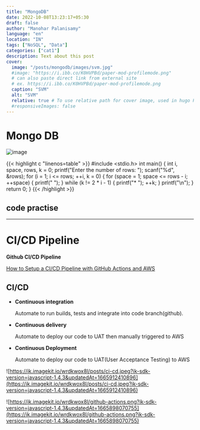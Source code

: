 ```yaml
---
title: "MongoDB"
date: 2022-10-08T13:23:17+05:30
draft: false
author: "Manohar Palanisamy"
language: "en"
location: "IN"
tags: ["NoSQL", "Data"]
categories: ["cat1"]
description: Text about this post
cover:
  image: "/posts/mongodb/images/svm.jpg"
  #image: "https://i.ibb.co/K0HVPBd/paper-mod-profilemode.png"
  # can also paste direct link from external site
  # ex. https://i.ibb.co/K0HVPBd/paper-mod-profilemode.png
  caption: "SVM"
  alt: "SVM"
  relative: true # To use relative path for cover image, used in hugo Page-bundles
  #responsiveImages: false
---
```


# Mongo DB


![image](/posts/mongodb/images/svm.jpg#center)

<!-- {{< figure src="/posts/mongodb/images/svm.jpg" title="Steve Francia" >}} -->


{{< highlight c "linenos=table" >}}
#include <stdio.h>
int main() {
   int i, space, rows, k = 0;
   printf("Enter the number of rows: ");
   scanf("%d", &rows);
   for (i = 1; i <= rows; ++i, k = 0) {
      for (space = 1; space <= rows - i; ++space) {
         printf("  ");
      }
      while (k != 2 * i - 1) {
         printf("* ");
         ++k;
      }
      printf("\n");
   }
   return 0;
}
{{< /highlight >}}

## code practise

---

# CI/CD Pipeline

**Github CI/CD Pipeline**

[How to Setup a CI/CD Pipeline with GitHub Actions and AWS](https://www.freecodecamp.org/news/how-to-setup-a-ci-cd-pipeline-with-github-actions-and-aws/)

## CI/CD

- **Continuous integration**

  Automate to run builds, tests and integrate into code branch(github).

- **Continuous delivery**

  Automate to deploy our code to UAT then manually triggered to AWS

- **Continuous Deployment**

  Automate to deploy our code to UAT(User Acceptance Testing) to AWS

![https://ik.imagekit.io/wrdkwox8l/posts/ci-cd.jpeg?ik-sdk-version=javascript-1.4.3&updatedAt=1665912410896](https://ik.imagekit.io/wrdkwox8l/posts/ci-cd.jpeg?ik-sdk-version=javascript-1.4.3&updatedAt=1665912410896)



![https://ik.imagekit.io/wrdkwox8l/github-actions.png?ik-sdk-version=javascript-1.4.3&updatedAt=1665898070755](https://ik.imagekit.io/wrdkwox8l/github-actions.png?ik-sdk-version=javascript-1.4.3&updatedAt=1665898070755)

